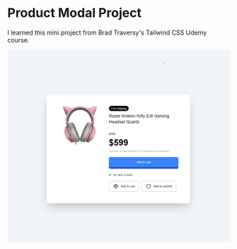 # Product Modal Project

I learned this mini project from Brad Traversy's Tailwind CSS Udemy course.

![Alt text](images/product-modal.png)
